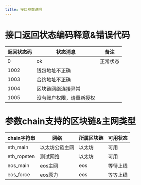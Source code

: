 ```yaml
---
title: 接口参数说明
---
```



# **接口返回状态编码释意&错误代码**

返回状态码      |状态消息     |备注
------------|-----------|-----------
0      |ok     |正常状态
1002      |钱包地址不正确     |
1003      |合约地址不正确    |
1004      |区块链网络连接异常    |
1005    | 没有账户权限，请重新授权 |


# **参数chain支持的区块链&主网类型**

chain字符串    |网络     |所属区块链 | 可用状态
------------|-----------|-----------|-----------
eth_main      |以太坊公链主网     |以太坊 |可用
eth_ropsten      |测试网络     |以太坊 |可用
eos_main      |eos主网   | eos   |等待上线
eos_force      |eos原力    | eos    |等等上线

